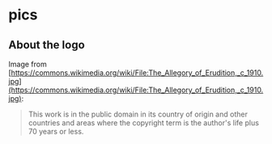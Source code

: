 # pics

## About the logo

Image from [https://commons.wikimedia.org/wiki/File:The_Allegory_of_Erudition,_c_1910.jpg](https://commons.wikimedia.org/wiki/File:The_Allegory_of_Erudition,_c_1910.jpg):

> This work is in the public domain in its country of origin and other countries and areas where the copyright term is the author's life plus 70 years or less. 

